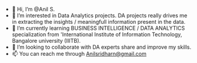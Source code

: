 - 👋 Hi, I’m @Anil S.
- 👀 I’m interested in Data Analytics projects. DA projects really drives me in extracting the insights / meaningfull information present in the data.
- 🌱 I’m currently learning BUSINESS INTELLIGENCE / DATA ANALYTICS specialization from 'International Institute of Information Technology, Bangalore university (IIITB).
- 💞️ I’m looking to collaborate with DA experts share and improve my skills.
- 📫 You can reach me through Anilsridharn@gmail.com

<!---
Anil-Sridhar/Anil-Sridhar is a ✨ special ✨ repository because its `README.md` (this file) appears on your GitHub profile.
You can click the Preview link to take a look at your changes.
--->
